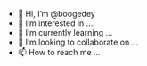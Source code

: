 - 👋 Hi, I’m @boogedey
- 👀 I’m interested in ...
- 🌱 I’m currently learning ...
- 💞️ I’m looking to collaborate on ...
- 📫 How to reach me ...

<!---
boogedey/boogedey is a ✨ special ✨ repository because its `README.md` (this file) appears on your GitHub profile.
You can click the Preview link to take a look at your changes.
--->
